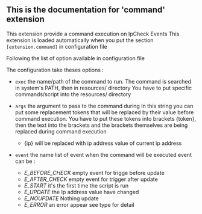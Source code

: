 ## This is the documentation for 'command' extension

This extension provide a command execution on IpCheck Events
This extension is loaded automatically when you put the section ```[extension.command]``` in configuration file

Following the list of option available in configuration file

The configuration take theses options :
 * ```exec``` the name/path of the command to run.
    The command is searched in system's PATH, then in resources/ directory
    You have to put specific commands/script into the resources/ directory
 * ```args``` the argument to pass to the command during
In this string you can put some replacement tokens that will be replaced by their value before command execution. You have to put these tokens into brackets {token}, then the text into the brackets and the brackets themselves are being replaced during command execution
    * {ip} will be replaced with ip address value of current ip address

 * ```event``` the name list of event when the command will be executed
event can be :
    * *E_BEFORE_CHECK*  empty event for trigge before update
    * *E_AFTER_CHECK*  empty event for trigger after update
    * *E_START*  it's the first time the script is run
    * *E_UPDATE*  the Ip address value have changed
    * *E_NOUPDATE*  Nothing update
    * *E_ERROR*  an error appear see type for detail
